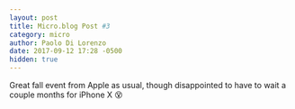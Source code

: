```yaml
---
layout: post
title: Micro.blog Post #3
category: micro
author: Paolo Di Lorenzo
date: 2017-09-12 17:28 -0500
hidden: true
---
```


Great fall event from Apple as usual, though disappointed to have to wait a couple months for iPhone X 😵
